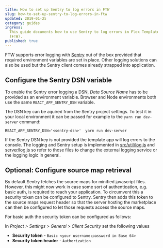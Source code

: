 ```yaml
---
title: How to set up Sentry to log errors in FTW
slug: how-to-set-up-sentry-to-log-errors-in-ftw
updated: 2019-01-25
category: guides
ingress:
  This guide documents how to use Sentry to log errors in Flex Template for Web
  (FTW).
published: true
---
```


FTW supports error logging with [Sentry](https://sentry.io/) out of the box
provided that required environment variables are set in place. Other logging
solutions can also be used but the Sentry client comes already strapped into
application.

## Configure the Sentry DSN variable

To enable the Sentry error logging a DSN, _Data Source Name_ has to be provided
as an environment variable. Browser and Node environments both use the same
`REACT_APP_SENTRY_DSN` variable.

The DSN key can be aquired from the Sentry project settings. To test it in your
local environment it can be passed for example to the `yarn run dev-server`
command:

    REACT_APP_SENTRY_DSN='<sentry-dsn>'  yarn run dev-server

If the Sentry DSN key is not provided the template app will log errors to the
console. The logging and Sentry setup is implemented in
[src/util/log.js](https://github.com/sharetribe/flex-template-web/blob/master/src/util/log.js)
and
[server/log.js](https://github.com/sharetribe/flex-template-web/blob/master/server/log.js)
so refer to those files to change the external logging service or the logging
logic in general.

## Optional: Configure source map retrieval

By default Sentry fetches the source maps for minified javascript files.
However, this might now work in case some sort of authentication, e.g. basic
auth, is required to reach your application. To circumvent this a security token
can be configured to Sentry. Sentry then adds this token to the source maps
request header so that the server hosting the marketplace can then be configured
to let those requests access the source maps.

For basic auth the security token can be configured as follows:

In _Project > Settings > General > Client Security_ set the following values

- **Security token** - `Basic <your username:password in Base 64>`
- **Security token header** - `Authorization`
